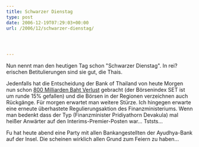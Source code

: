 ```yaml
---
title: Schwarzer Dienstag
type: post
date: 2006-12-19T07:29:03+00:00
url: /2006/12/schwarzer-dienstag/




---
```

Nun nennt man den heutigen Tag schon "Schwarzer Dienstag". In rei?erischen Betitulierungen sind sie gut, die Thais.

Jedenfalls hat die Entscheidung der Bank of Thailand von heute Morgen nun schon [800 Milliarden Baht Verlust][1] gebracht (der Börsenindex SET ist um runde 15% gefallen) und die Börsen in der Regionen verzeichnen auch Rückgänge. Für morgen erwartet man weitere Stürze. Ich hingegen erwarte eine erneute überhastete Regulierungsaktion des Finanzministeriums. Wenn man bedenkt dass der Typ (Finanzminister Pridiyathorn Devakula) mal heißer Anwärter auf den Interims-Premier-Posten war... Tststs...

Fu hat heute abend eine Party mit allen Bankangestellten der Ayudhya-Bank auf der Insel. Die scheinen wirklich allen Grund zum Feiern zu haben...

 [1]: http://www.nationmultimedia.com/2006/12/19/headlines/headlines_30021984.php

